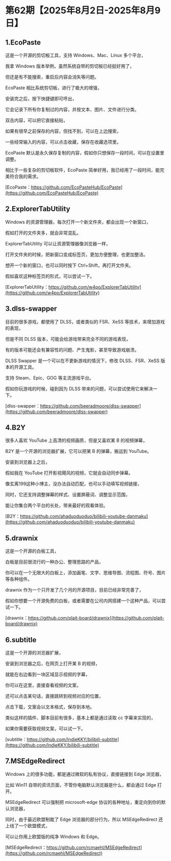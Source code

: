 # 第62期【2025年8月2日-2025年8月9日】

## 1.EcoPaste

这是一个开源的剪切板工具，支持 Windows、Mac、Linux 多个平台，

我拿 Windows 版本举例，虽然系统自带的剪切板已经挺好用了，

但还是有不能搜索，重启后内容会消失等问题。


EcoPaste 相比系统剪切板，进行了极大的增强，

安装完之后，按下快捷键即可呼出，

它会记录下所有你复制过的内容，并按文本、图片、文件进行分类。


双击内容，可以把它直接粘贴，

如果有很早之前保存的内容，但找不到，可以在上边搜索，

一些经常输入的内容，可以点击收藏，保存在收藏选项里。


EcoPaste 默认是永久保存复制的内容，假如你只想保存一段时间，可以在设置里调整。

相比于一些复杂的剪切板软件，EcoPaste 简单好用，我已经用了一段时间，能完美符合我的需求。


[EcoPaste：https://github.com/EcoPasteHub/EcoPaste](https://github.com/EcoPasteHub/EcoPaste)


## 2.ExplorerTabUtility


Windows 的资源管理器，每次打开一个新文件夹，都会出现一个新窗口，

假如打开的文件夹多，就会非常混乱。

ExplorerTabUtility 可以让资源管理器像浏览器一样，

打开文件夹的时候，把新窗口变成标签页，更加方便整理，也更加整洁。


想开一个新的窗口，也可以同时按下 Ctrl+Shift，再打开文件夹。

假如喜欢这种标签页的形式，可以尝试一下。

[ExplorerTabUtility：https://github.com/w4po/ExplorerTabUtility](https://github.com/w4po/ExplorerTabUtility)

## 3.dlss-swapper

目前的很多游戏，都使用了 DLSS，或者类似的 FSR、XeSS 等技术，来增加游戏的表现，

但是不同 DLSS 版本，可能会给游戏带来完全不同的游戏表现，

有的版本可能还会有兼容性的问题、产生鬼影，甚至导致游戏崩溃。

DLSS Swapper 是一个可以在不更新游戏的情況下，修改 DLSS、FSR、XeSS 版本的开源工具。

支持 Steam、Epic、GOG 等主流游戏平台。

假如你玩游戏的时候，碰到因为 DLSS 带来的问题，可以尝试使用它来解决一下。

[dlss-swapper：https://github.com/beeradmoore/dlss-swapper](https://github.com/beeradmoore/dlss-swapper)

## 4.B2Y

很多人喜欢 YouTube 上高清的视频画质，但是又喜欢某 B 的视频弹幕，

B2Y 是一个开源的浏览器扩展，它可以把某 B 的弹幕，搬运到 YouTube。

安装到浏览器上之后，

假如我在 YouTube 打开影视飓风的视频，它就会自动同步弹幕。

像玄离199这种小博主，没办法自动匹配，也可以手动填写视频链接，

同时，它还支持调整弹幕的样式、设置屏蔽词、调整显示范围，

能让你集合两个平台的长处，带来最好的观看体验。

[B2Y：https://github.com/ahaduoduoduo/bilibili-youtube-danmaku](https://github.com/ahaduoduoduo/bilibili-youtube-danmaku)

## 5.drawnix

这是一个开源的白板工具，

白板是目前很流行的一种办公、整理思路的产品，

你可以在一个无限大的白板上，添加画笔、文字、思维导图、流程图、符号、图片 等各种组件。

drawnix 作为一个只开发了几个月的开源项目，目前已经非常完善了，

假如你想要一个开源免费的白板，或者需要在公司内网搭建一个这种产品，可以尝试一下。

[drawnix：https://github.com/plait-board/drawnix](https://github.com/plait-board/drawnix)

## 6.subtitle

这是一个开源的浏览器扩展，

安装到浏览器之后，在网页上打开某 B 的视频，

就能在右边看到一块区域显示视频的字幕，

你可以在这里，直接查看视频的文案，

还可以点击某句话，直接跳转到视频对应的位置，

点击下载，文案会以文本格式，保存到本地。

类似这样的插件、脚本目前有很多，基本上都是通过读取 cc 字幕来实现的，

如果你需要获取视频文案，可以试一下。

[subtitle：https://github.com/IndieKKY/bilibili-subtitle](https://github.com/IndieKKY/bilibili-subtitle)

## 7.MSEdgeRedirect


Windows 上的很多功能，都是通过微软的私有协议，直接链接到 Edge 浏览器，

比如 Win11 自带的资讯页面，不管你电脑默认浏览器是什么，都会通过 Edge 打开。

MSEdgeRedirect 可以强制把 microsoft-edge 协议的各种地址，重定向到你的默认浏览器，

同时，由于最近欧盟制裁了 Edge 浏览器的部分行为，所以 MSEdgeRedirect 还上线了一个欧盟模式，

可以让你用上欧盟版的纯净 Windows 和 Edge。

[MSEdgeRedirect：https://github.com/rcmaehl/MSEdgeRedirect](https://github.com/rcmaehl/MSEdgeRedirect)
